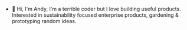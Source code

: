 - 👋 Hi, I'm Andy, I'm a terrible coder but I love building useful products. Interested in sustainability focused enterprise products, gardening & prototyping random ideas. 

